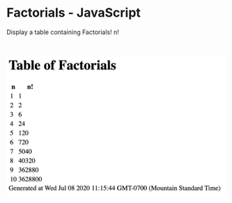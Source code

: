 Factorials - JavaScript
================

Display a table containing Factorials\! n\!

<br>

![Factorials](https://github.com/papagorgio23/Northwestern/blob/master/440%20-%20Application%20Engineering/Factorials/Factorials.png?raw=true)
